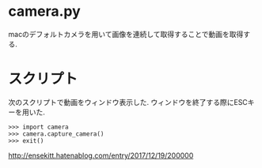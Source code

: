 # camera.py
macのデフォルトカメラを用いて画像を連続して取得することで動画を取得する. 
# スクリプト
次のスクリプトで動画をウィンドウ表示した. ウィンドウを終了する際にESCキーを用いた. 

    >>> import camera
    >>> camera.capture_camera()
    >>> exit()

<a href="http://ensekitt.hatenablog.com/entry/2017/12/19/200000" target="_blank">http://ensekitt.hatenablog.com/entry/2017/12/19/200000</a>